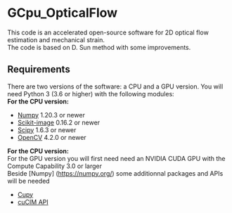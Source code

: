 # GCpu_OpticalFlow
This code is an accelerated open-source software for 2D optical flow estimation and mechanical strain.   
The code is based on D. Sun method with some improvements. 
## Requirements
There are two versions of the software: a CPU and a GPU version.
You will need Python 3 (3.6 or higher) with the following modules:  
**For the CPU version:**  
- [Numpy](https://numpy.org/) 1.20.3 or newer  
- [Scikit-image](https://scikit-image.org/) 0.16.2  or newer  
- [Scipy](https://scipy.org/) 1.6.3 or newer 
- [OpenCV](https://opencv.org/) 4.2.0 or newer      
   
**For the CPU version:**  
For the GPU version you will first need need an  NVIDIA CUDA GPU with the Compute Capability 3.0 or larger   
Beside [Numpy] (https://numpy.org/) some additionnal packages and APIs will be needed  
- [Cupy](https://cupy.dev/)    
- [cuCIM API](https://docs.rapids.ai/api/cucim/stable/api.html)  

